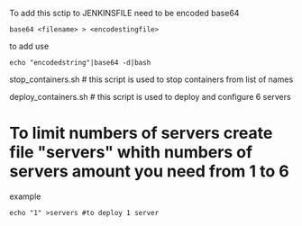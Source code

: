 To add this sctip to JENKINSFILE
need to be encoded base64
```
base64 <filename> > <encodestingfile>
```
to add use
```
echo "encodedstring"|base64 -d|bash
```
stop_containers.sh # this script is used to stop containers from list of names

deploy_containers.sh # this script is used to deploy and configure 6 servers

# To limit numbers of servers create file "servers" whith numbers of servers amount you need from 1 to 6
example 
```
echo "1" >servers #to deploy 1 server
``` 
